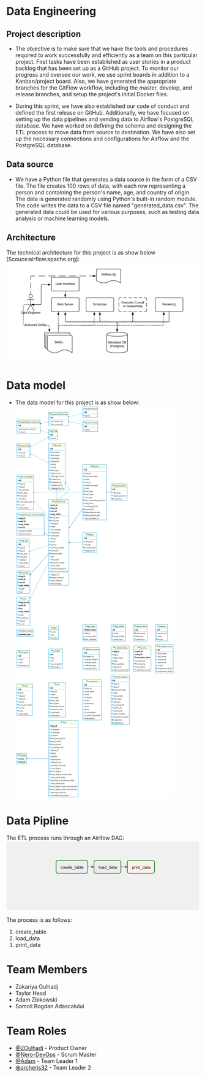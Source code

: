 # Data Engineering
## Project description
* The objective is to make sure that we have the tools and procedures required to work successfully and efficiently as a team on this particular project. First tasks have been established as user stories in a product backlog that has been set up as a GitHub project. To monitor our progress and oversee our work, we use sprint boards in addition to a Kanban/project board. Also, we have generated the appropriate branches for the GitFlow workflow, including the master, develop, and release branches, and setup the project's initial Docker files.

* During this sprint, we have also established our code of conduct and defined the first release on GitHub. Additionally, we have focused on setting up the data pipelines and sending data to Airflow's PostgreSQL database. We have worked on defining the schema and designing the ETL process to move data from source to destination. We have also set up the necessary connections and configurations for Airflow and the PostgreSQL database.

## Data source
* We have a Python file that generates a data source in the form of a CSV file. The file creates 100 rows of data, with each row representing a person and containing the person's name, age, and country of origin. The data is generated randomly using Python's built-in random module. The code writes the data to a CSV file named "generated_data.csv". The generated data could be used for various purposes, such as testing data analysis or machine learning models.

## Architecture
The technical architecture for this project is as show below [Scouce:airflow.apache.org]:
![Architecture](docs/images/diag.png)

# Data model
* The data model for this project is as show below:
![Data_model](docs/images/airflow.png)

# Data Pipline
The ETL process runs through an Airlfow DAG:
![Data_Pipeline](docs/images/Data_pipeline.png)

The process is as follows:
1. create_table
2. load_data
3. print_data

# Team Members
* Zakariya Oulhadj
* Taylor Head
* Adam Zbikowski
* Samoil Bogdan Adascalului

# Team Roles
* [@ZOulhadj](https://github.com/ZOulhadj) - Product Owner
* [@Nero-DevOps](https://github.com/Nero-DevOps) - Scrum Master
* [@Adam](https://github.com/Frioo) - Team Leader 1
* [@archeris32](https://github.com/archeris32) - Team Leader 2